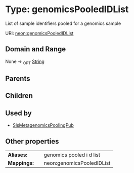 
# Type: genomicsPooledIDList


List of sample identifiers pooled for a genomics sample

URI: [neon:genomicsPooledIDList](https://data.neonscience.org/genomicsPooledIDList)


## Domain and Range

None ->  <sub>OPT</sub> [String](types/String.md)

## Parents


## Children


## Used by

 * [SlsMetagenomicsPoolingPub](SlsMetagenomicsPoolingPub.md)

## Other properties

|  |  |  |
| --- | --- | --- |
| **Aliases:** | | genomics pooled i d list |
| **Mappings:** | | neon:genomicsPooledIDList |

